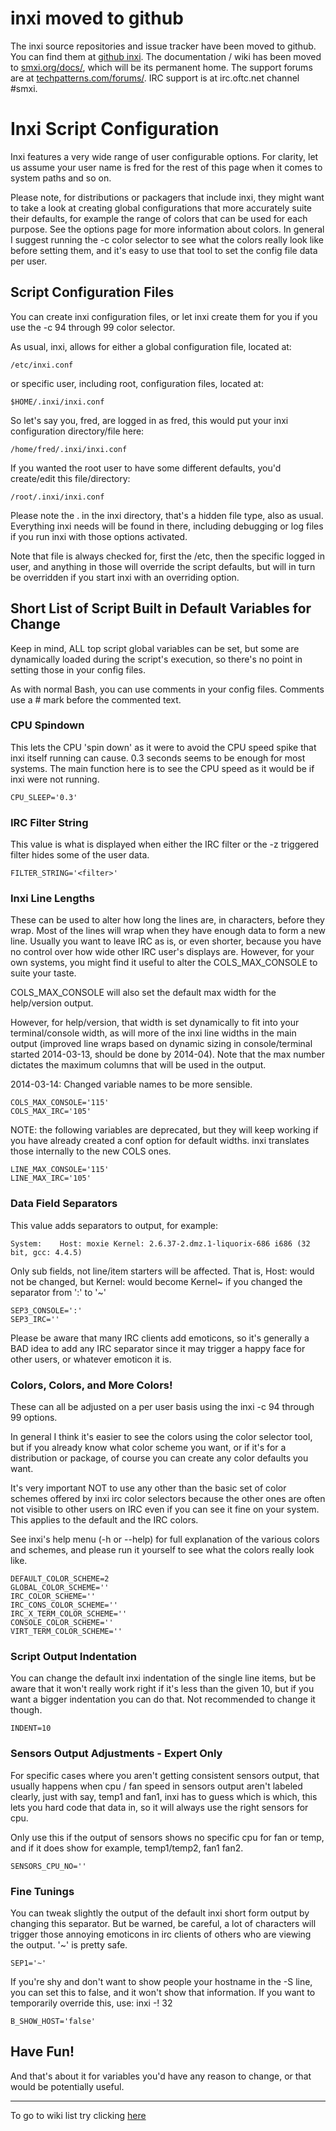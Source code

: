 # inxi moved to github #

The inxi source repositories  and issue tracker have been moved to github. You can find them at [github inxi](https://github.com/smxi/inxi). The documentation / wiki has been moved to [smxi.org/docs/](http://smxi.org/docs/), which will be its permanent home. The support forums are at [techpatterns.com/forums/](http://techpatterns.com/forums/forum-33.html). IRC support is at irc.oftc.net channel #smxi.

# Inxi Script Configuration #
Inxi features a very wide range of user configurable options. For clarity, let us assume your user name is fred for the rest of this page when it comes to system paths and so on.

Please note, for distributions or packagers that include inxi, they might want to take a look at creating global configurations that more accurately suite their defaults, for example the range of colors that can be used for each purpose. See the options page for more information about colors. In general I suggest running the -c color selector to see what the colors really look like before setting them, and it's easy to use that tool to set the config file data per user.

## Script Configuration Files ##
You can create inxi configuration files, or let inxi create them for you if you use the -c 94 through 99 color selector.

As usual, inxi, allows for either a global configuration file, located at:

```
/etc/inxi.conf
```
or specific user, including root, configuration files, located at:
```
$HOME/.inxi/inxi.conf
```

So let's say you, fred, are logged in as fred, this would put your inxi configuration directory/file here:
```
/home/fred/.inxi/inxi.conf
```

If you wanted the root user to have some different defaults, you'd create/edit this file/directory:
```
/root/.inxi/inxi.conf
```

Please note the . in the inxi directory, that's a hidden file type, also as usual. Everything inxi needs will be found in there, including debugging or log files if you run inxi with those options activated.

Note that file is always checked for, first the /etc, then the specific logged in user, and anything in those will override the script defaults, but will in turn be overridden if you start inxi with an overriding option.

## Short List of Script Built in Default Variables for Change ##
Keep in mind, ALL top script global variables can be set, but some are dynamically loaded during the script's execution, so there's no point in setting those in your config files.

As with normal Bash, you can use comments in your config files. Comments use a # mark before the commented text.

### CPU Spindown ###
This lets the CPU 'spin down' as it were to avoid the CPU speed spike that inxi itself running can cause. 0.3 seconds seems to be enough for most systems. The main function here is to see the CPU speed as it would be if inxi were not running.
```
CPU_SLEEP='0.3' 
```

### IRC Filter String ###
This value is what is displayed when either the IRC filter or the -z triggered filter hides some of the user data.
```
FILTER_STRING='<filter>'
```

### Inxi Line Lengths ###
These can be used to alter how long the lines are, in characters, before they wrap. Most of the lines will wrap when they have enough data to form a new line. Usually you want to leave IRC as is, or even shorter, because you have no control over how wide other IRC user's displays are. However, for your own systems, you might find it useful to alter the COLS\_MAX\_CONSOLE to suite your taste.

COLS\_MAX\_CONSOLE will also set the default max width for the help/version output.

However, for help/version, that width is set dynamically to fit into your terminal/console width, as will more of the inxi line widths in the main output (improved line wraps based on dynamic sizing in console/terminal started 2014-03-13, should be done by 2014-04). Note that the max number dictates the maximum columns that will be used in the output.

2014-03-14: Changed variable names to be more sensible.
```
COLS_MAX_CONSOLE='115'
COLS_MAX_IRC='105'
```

NOTE: the following variables are deprecated, but they will keep working if you have already created a conf option for default widths. inxi translates those internally to the new COLS ones.
```
LINE_MAX_CONSOLE='115'
LINE_MAX_IRC='105'
```

### Data Field Separators ###
This value adds separators to output, for example:
```
System:    Host: moxie Kernel: 2.6.37-2.dmz.1-liquorix-686 i686 (32 bit, gcc: 4.4.5)
```
Only sub fields, not line/item starters will be affected. That is, Host: would not be changed, but Kernel: would become Kernel~ if you changed the separator from ':' to '~'
```
SEP3_CONSOLE=':'
SEP3_IRC=''
```

Please be aware that many IRC clients add emoticons, so it's generally a BAD idea to add any IRC separator since it may trigger a happy face for other users, or whatever emoticon it is.

### Colors, Colors, and More Colors! ###
These can all be adjusted on a per user basis using the
inxi -c 94 through 99 options.

In general I think it's easier to see the colors using the color selector tool, but if you already know what color scheme you want, or if it's for a distribution or package, of course you can create any color defaults you want.

It's very important NOT to use any other than the basic set of color schemes offered by inxi irc color selectors because the other ones are often not visible to other users on IRC even if you can see it fine  on your system. This applies to the default and the IRC colors.

See inxi's help menu (-h or --help) for full explanation of the various colors and schemes, and please run it yourself to see what the colors really look like.

```
DEFAULT_COLOR_SCHEME=2
GLOBAL_COLOR_SCHEME=''
IRC_COLOR_SCHEME=''
IRC_CONS_COLOR_SCHEME=''
IRC_X_TERM_COLOR_SCHEME=''
CONSOLE_COLOR_SCHEME=''
VIRT_TERM_COLOR_SCHEME=''
```

### Script Output Indentation ###
You can change the default inxi indentation of the single line items, but be aware that it won't really work right if it's less than the given 10, but if you want a bigger indentation you can do that. Not recommended to change it though.
```
INDENT=10
```

### Sensors Output Adjustments - Expert Only ###
For specific cases where you aren't getting consistent sensors output, that usually happens when cpu / fan speed in sensors output aren't labeled clearly, just with say, temp1 and fan1, inxi has to guess which is which, this lets you hard code that data in, so it will always use the right sensors for cpu.

Only use this if the output of sensors shows no specific cpu for fan or temp, and if it does show for example, temp1/temp2, fan1 fan2.
```
SENSORS_CPU_NO=''
```

### Fine Tunings ###
You can tweak slightly the output of the default inxi short form output by changing this separator. But be warned, be careful, a lot of characters will trigger those annoying emoticons in irc clients of others who are viewing the output. '~' is pretty safe.
```
SEP1='~'
```

If you're shy and don't want to show people your hostname in the -S line, you can set this to false, and it won't show that information. If you want to temporarily override this, use: inxi -! 32
```
B_SHOW_HOST='false'
```

## Have Fun! ##
And that's about it for variables you'd have any reason to change, or that would be potentially useful.


---

To go to wiki list try clicking
[here](http://code.google.com/p/inxi/w/list)